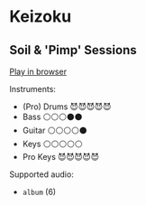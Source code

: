# Keizoku

## Soil & 'Pimp' Sessions


[Play in browser](http://pages.cs.wisc.edu/~tolly/customs/soil-and-pimp-sessions/keizoku)

Instruments:

  * (Pro) Drums 😈😈😈😈😈
  * Bass ⚪️⚪️⚪️⚫️⚫️
  * Guitar ⚪️⚪️⚪️⚪️⚫️
  * Keys ⚪️⚪️⚪️⚪️⚪️
  * Pro Keys 😈😈😈😈😈

Supported audio:

  * `album` (6)

